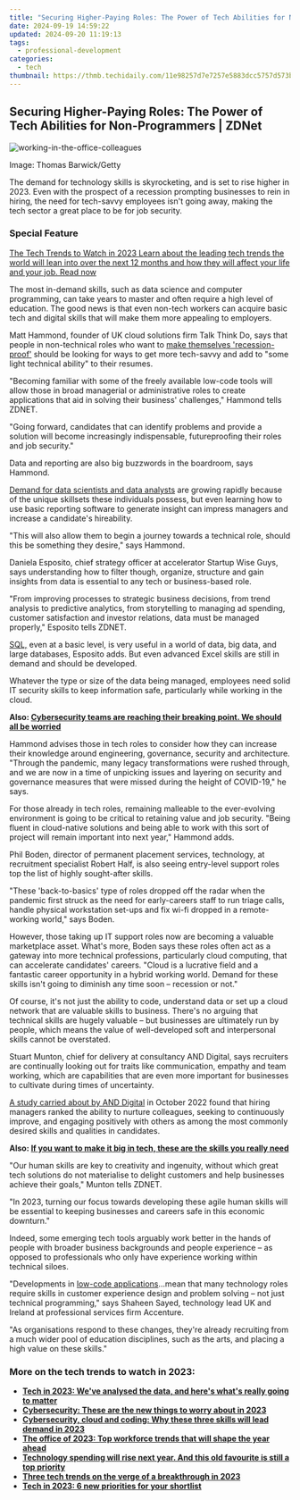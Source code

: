 ```yaml
---
title: "Securing Higher-Paying Roles: The Power of Tech Abilities for Non-Programmers | ZDNet"
date: 2024-09-19 14:59:22
updated: 2024-09-20 11:19:13
tags:
  - professional-development
categories:
  - tech
thumbnail: https://thmb.techidaily.com/11e98257d7e7257e5883dcc5757d573b33d04f0ecfefae2f5882a90863822c25.png
---
```


## Securing Higher-Paying Roles: The Power of Tech Abilities for Non-Programmers | ZDNet

![working-in-the-office-colleagues](https://www.zdnet.com/a/img/resize/1eced2ec578004ea9c05954f192edfc6f41931e3/2022/10/28/0e25f307-79da-4a5e-b6dc-037a0518d657/working-in-the-office-colleagues.jpg?auto=webp&precrop=1200,674,x0,y95&width=1280)

Image: Thomas Barwick/Getty

The demand for technology skills is skyrocketing, and is set to rise higher in 2023\. Even with the prospect of a recession prompting businesses to rein in hiring, the need for tech-savvy employees isn't going away, making the tech sector a great place to be for job security.

### Special Feature

[The Tech Trends to Watch in 2023 Learn about the leading tech trends the world will lean into over the next 12 months and how they will affect your life and your job.  Read now](https://www.zdnet.com/topic/the-tech-trends-to-watch-in-2023/)

The most in-demand skills, such as data science and computer programming, can take years to master and often require a high level of education. The good news is that even non-tech workers can acquire basic tech and digital skills that will make them more appealing to employers.

Matt Hammond, founder of UK cloud solutions firm Talk Think Do, says that people in non-technical roles who want to [make themselves 'recession-proof'](https://www.zdnet.com/article/these-three-tech-skills-could-help-recession-proof-your-career-say-bosses/) should be looking for ways to get more tech-savvy and add to "some light technical ability" to their resumes. 

"Becoming familiar with some of the freely available low-code tools will allow those in broad managerial or administrative roles to create applications that aid in solving their business' challenges," Hammond tells ZDNET. 

"Going forward, candidates that can identify problems and provide a solution will become increasingly indispensable, futureproofing their roles and job security."

Data and reporting are also big buzzwords in the boardroom, says Hammond. 

[Demand for data scientists and data analysts](https://www.zdnet.com/education/professional-development/data-scientist-vs-data-engineer-how-demand-for-these-roles-is-changing/) are growing rapidly because of the unique skillsets these individuals possess, but even learning how to use basic reporting software to generate insight can impress managers and increase a candidate's hireability.

"This will also allow them to begin a journey towards a technical role, should this be something they desire," says Hammond.

Daniela Esposito, chief strategy officer at accelerator Startup Wise Guys, says understanding how to filter though, organize, structure and gain insights from data is essential to any tech or business-based role. 

"From improving processes to strategic business decisions, from trend analysis to predictive analytics, from storytelling to managing ad spending, customer satisfaction and investor relations, data must be managed properly," Esposito tells ZDNET.

[SQL,](https://www.zdnet.com/education/business-management/best-sql-course/) even at a basic level, is very useful in a world of data, big data, and large databases, Esposito adds. But even advanced Excel skills are still in demand and should be developed. 

Whatever the type or size of the data being managed, employees need solid IT security skills to keep information safe, particularly while working in the cloud.

**Also: [Cybersecurity teams are reaching their breaking point. We should all be worried](https://www.zdnet.com/article/cybersecurity-teams-are-reaching-their-breaking-point-we-should-all-be-worried/)**

Hammond advises those in tech roles to consider how they can increase their knowledge around engineering, governance, security and architecture. "Through the pandemic, many legacy transformations were rushed through, and we are now in a time of unpicking issues and layering on security and governance measures that were missed during the height of COVID-19," he says. 

For those already in tech roles, remaining malleable to the ever-evolving environment is going to be critical to retaining value and job security. "Being fluent in cloud-native solutions and being able to work with this sort of project will remain important into next year," Hammond adds.

Phil Boden, director of permanent placement services, technology, at recruitment specialist Robert Half, is also seeing entry-level support roles top the list of highly sought-after skills. 

"These 'back-to-basics' type of roles dropped off the radar when the pandemic first struck as the need for early-careers staff to run triage calls, handle physical workstation set-ups and fix wi-fi dropped in a remote-working world," says Boden.

However, those taking up IT support roles now are becoming a valuable marketplace asset. What's more, Boden says these roles often act as a gateway into more technical professions, particularly cloud computing, that can accelerate candidates' careers. "Cloud is a lucrative field and a fantastic career opportunity in a hybrid working world. Demand for these skills isn't going to diminish any time soon – recession or not."

Of course, it's not just the ability to code, understand data or set up a cloud network that are valuable skills to business. There's no arguing that technical skills are hugely valuable – but businesses are ultimately run by people, which means the value of well-developed soft and interpersonal skills cannot be overstated.

Stuart Munton, chief for delivery at consultancy AND Digital, says recruiters are continually looking out for traits like communication, empathy and team working, which are capabilities that are even more important for businesses to cultivate during times of uncertainty.

[A study carried about by AND Digital](https://landing.and.digital/uk%5Fdigital%5Fskills%5Fgap?hsCtaTracking=b60cce5d-28a2-4d34-86f0-ecb545ad1b83%7Cf94ec13f-c4aa-4862-8763-573fd5ee9b29) in October 2022 found that hiring managers ranked the ability to nurture colleagues, seeking to continuously improve, and engaging positively with others as among the most commonly desired skills and qualities in candidates.

**Also: [If you want to make it big in tech, these are the skills you really need](https://www.zdnet.com/education/professional-development/if-you-want-to-make-it-big-in-tech-these-non-tech-skills-are-essential/)**

"Our human skills are key to creativity and ingenuity, without which great tech solutions do not materialise to delight customers and help businesses achieve their goals," Munton tells ZDNET. 

"In 2023, turning our focus towards developing these agile human skills will be essential to keeping businesses and careers safe in this economic downturn."

Indeed, some emerging tech tools arguably work better in the hands of people with broader business backgrounds and people experience – as opposed to professionals who only have experience working within technical siloes. 

"Developments in [low-code applications](https://www.zdnet.com/article/low-code-and-no-code-are-making-developers-jobs-better-in-two-ways/)…mean that many technology roles require skills in customer experience design and problem solving – not just technical programming," says Shaheen Sayed, technology lead UK and Ireland at professional services firm Accenture.

"As organisations respond to these changes, they're already recruiting from a much wider pool of education disciplines, such as the arts, and placing a high value on these skills."

### **More on the tech trends to watch in 2023:**

* [**Tech in 2023: We've analysed the data, and here's what's really going to matter**](https://www.zdnet.com/article/tech-in-2023-weve-analysed-the-data-and-heres-whats-really-going-to-matter/)
* [**Cybersecurity: These are the new things to worry about in 2023**](https://www.zdnet.com/article/cybersecurity-these-are-the-new-things-to-worry-about-in-2023/)
* [**Cybersecurity, cloud and coding: Why these three skills will lead demand in 2023**](https://www.zdnet.com/article/cybersecurity-cloud-and-coding-why-these-three-skills-will-lead-demand-in-2023/)
* [**The office of 2023: Top workforce trends that will shape the year ahead**](https://www.zdnet.com/article/what-to-expect-in-the-office-next-year-top-work-trends-to-watch-out-for-in-2023/)
* **[Technology spending will rise next year. And this old favourite is still a top priority](https://www.zdnet.com/article/technology-spending-will-rise-next-year-and-this-old-favourite-is-still-a-top-priority/)**
* **[Three tech trends on the verge of a breakthrough in 2023](https://www.zdnet.com/article/three-tech-trends-on-the-verge-of-a-breakthrough-in-2023/)**
* [**Tech in 2023: 6 new priorities for your shortlist**](https://www.zdnet.com/article/tech-in-2023-6-new-priorities-for-your-shortlist/)

<ins class="adsbygoogle"
     style="display:block"
     data-ad-format="autorelaxed"
     data-ad-client="ca-pub-7571918770474297"
     data-ad-slot="1223367746"></ins>



<ins class="adsbygoogle"
     style="display:block"
     data-ad-client="ca-pub-7571918770474297"
     data-ad-slot="8358498916"
     data-ad-format="auto"
     data-full-width-responsive="true"></ins>
